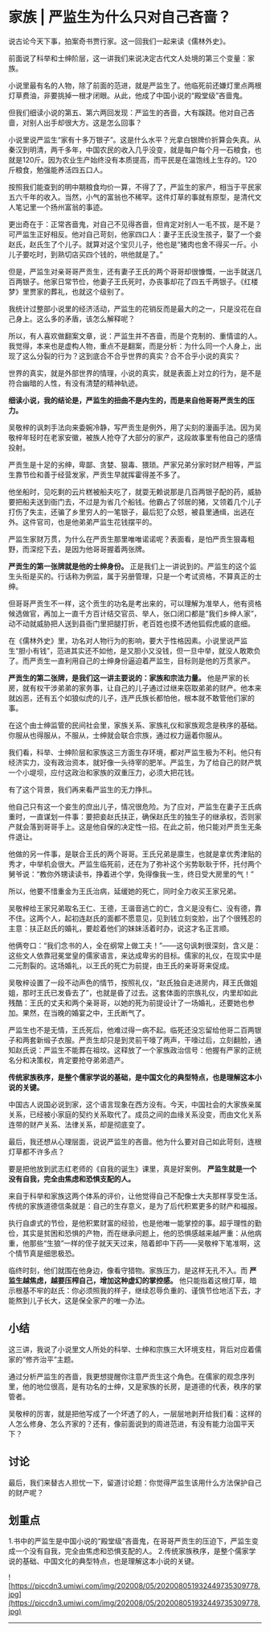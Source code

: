 # 家族 | 严监生为什么只对自己吝啬？

说古论今天下事，拍案奇书贾行家。这一回我们一起来读《儒林外史》。

前面说了科举和士绅阶层，这一讲我们来说决定古代文人处境的第三个变量：家族。

小说里最有名的人物，除了前面的范进，就是严监生了。他临死前还嫌灯里点两根灯草费油，非要挑掉一根才闭眼。从此，他成了中国小说的“殿堂级”吝啬鬼。

但我们细读小说的第五、第六两回发现：严监生的吝啬，大有蹊跷。他对自己吝啬，对别人出手却很大方。这是怎么回事？

小说里说严监生“家有十多万银子”。这是什么水平？光拿白银牌价折算会失真。从秦汉到明清，两千多年，中国农民的收入几乎没变，就是每户每个月一石粮食，也就是120斤。因为农业生产始终没有本质提高，而平民是在温饱线上生存的。120斤粮食，勉强能养活四五口人。

按照我们能查到的明中期粮食均价一算，不得了了，严监生的家产，相当于平民家五六千年的收入。当然，小气的富翁也不稀罕。这件灯草的事就有原型，是清代文人笔记里一个扬州富翁的事迹。

更出奇在于：正常吝啬鬼，对自己不见得吝啬，但肯定对别人一毛不拔，是不是？可严监生正好相反。他对自己苛刻，他家四口人：妻子王氏没生孩子，娶了一个妾赵氏，赵氏生了个儿子。就算对这个宝贝儿子，他也是“猪肉也舍不得买一斤。小儿子要吃时，到熟切店买四个钱的，哄他就是了。”

但是，严监生对亲哥哥严贡生，还有妻子王氏的两个哥哥却很慷慨，一出手就送几百两银子。他家日常节俭，他妻子王氏死时，办丧事却花了四五千两银子。《红楼梦》里贾家的葬礼，也就这个级别了。

我统计过整部小说里的经济活动，严监生的花销反而是最大的之一，只是没花在自己身上。这么多的矛盾，该怎么解释呢？

所以，有人喜欢做翻案文章，说：严监生并不吝啬，而是个克制的、重情谊的人。我觉得，本来也是虚构人物，重点不是翻案，而是分析：为什么同一个人身上，出现了这么分裂的行为？这到底合不合乎世界的真实？合不合乎小说的真实？

世界的真实，就是外部世界的情理，小说的真实，就是表面上对立的行为，是不是符合幽暗的人性，有没有清楚的精神轨迹。

 **细读小说，我的结论是，严监生的扭曲不是内生的，而是来自他哥哥严贡生的压力。**

吴敬梓的讽刺手法向来委婉冷静，写严贡生是例外，用了尖刻的漫画手法。因为吴敬梓年轻时在老家安徽，被族人抢夺了大部分的家产，这段故事里有他自己的感情投射。

严贡生是十足的劣绅，卑鄙、贪婪、狠毒、猥琐。严家兄弟分家时财产相等，严监生靠节俭和善于经营发家，严贡生早就挥霍得差不多了。

他坐船时，见吃剩的云片糕被船夫吃了，就耍无赖说那是几百两银子配的药，威胁要把船夫送到衙门去，不过是为省几个船钱。他霸占了邻居的猪，又领着几个儿子打伤了失主，还骗了乡里穷人的一笔银子，最后犯了众怒，被县里通缉，出逃在外。这件官司，也是他弟弟严监生花钱摆平的。

严监生家财万贯，为什么在严贡生那里唯唯诺诺呢？表面看，是怕严贡生狠毒粗野，而深挖下去，是因为他哥哥握着两张牌。

 **严贡生的第一张牌就是他的士绅身份。** 正是我们上一讲说到的。严监生的这个监生头衔是买的。行话称为例监，属于另册管理，只是一个考试资格，不算真正的士绅。

但哥哥严贡生不一样，这个贡生的功名是考出来的，可以理解为准举人，他有资格候选做官，再加上一直千方百计结交官员、举人，张口闭口都是“我们乡绅人家”，动不动就威胁把人送到县衙门里把腿打折，老百姓也摸不透他狐假虎威的底细。

在《儒林外史》里，功名对人物行为的影响，要大于性格因素。小说里说严监生“胆小有钱”，范进其实还不如他，是又胆小又没钱，但一旦中举，就没人敢欺负了。而严贡生一直利用自己的士绅身份逼迫着严监生，目标则是他的万贯家产。

 **严贡生的第二张牌，是我们这一讲主要说的：家族和宗法力量。** 他是严家的长房，就有权干涉弟弟的家务事，让自己的儿子通过过继来窃取弟弟的财产。他本来就凶恶，还有五个如狼似虎的儿子，连严氏族长都怕他，根本就不敢管他们家的事。

在这个由士绅监管的民间社会里，家族关系、家族礼仪和家族观念是秩序的基础。你服从也得服从，不服从，士绅就会联合宗族，通过权力逼着你服从。

我们看，科举、士绅阶层和家族这三方面生存环境，都对严监生极为不利。他只有经济实力，没有政治资本，就好像一头待宰的肥羊。严监生，为了给自己的财产筑一个小堤坝，应付这政治和家族的双重压力，必须大把花钱。

有了这个背景，我们再来看严监生的无力挣扎。

他自己只有这一个妾生的庶出儿子，情况很危险。为了应对，严监生在妻子王氏病重时，一直谋划一件事：要把妾赵氏扶正，确保赵氏生的独生子的继承权，否则家产就会落到哥哥手上。这是他自保的决定性一招。在此之前，他只能对严贡生无条件退让。

他做的另一件事，是联合王氏的两个哥哥。王氏兄弟是廪生，也就是拿优秀津贴的秀才，中举机会很大。严监生临死前，还在为了弥补这个劣势耿耿于怀，托付两个舅爷说：“教你外甥读读书，挣着进个学，免得像我一生，终日受大房里的气！”

所以，他要不惜重金为王氏治病，延缓她的死亡，同时全力收买王家兄弟。

吴敬梓给王家兄弟取名王仁、王德，王谐音逃亡的亡，含义是没有仁、没有德，靠不住。这两个人，起初连赵氏的面都不愿意见，见到钱立刻变脸，出了个很残忍的主意：扶正赵氏的婚礼，要趁着他们的妹妹活着时办，说这才名正言顺。

他俩夸口：“我们念书的人，全在纲常上做工夫！”——这句讽刺很深刻，含义是：这些文人依靠冠冕堂皇的儒家语言，来达成卑劣的目标。儒家的礼仪，在现实中是二元割裂的。这场婚礼，以王氏的死亡为前提，由王氏的亲哥哥来促成。

吴敬梓设置了一段不动声色的情节，按照礼仪，“赵氏独自走进房内，拜王氏做姐姐，那时王氏已发昏去了”，也就是昏了过去。这套体面的宗族礼仪，内里却如此残酷：王氏的丈夫和两个亲哥哥，以她的死为前提设计了一场婚礼，还要她也参加。果然，在当晚的婚宴之中，王氏断气了。

严监生也不是无情，王氏死后，他难过得一病不起。临死还没忘留给他哥二百两银子和两套新缎子衣服。严贡生却只是到灵前干嚎了两声，干嚎过后，立刻翻脸，通知赵氏说：严监生不能葬在祖坟。这释放了一个家族政治信号：他握有严家的正统名分和决策权，肯定要抢夺弟弟遗产。

 **传统家族秩序，是整个儒家学说的基础，是中国文化的典型特点，也是理解这本小说的关键。**

中国古人说国必说到家，这个语言现象在西方没有。今天，中国社会的大家族亲属关系，已经被小家庭的契约关系取代了。成员之间的血缘关系没变，而由文化关系连带的财产关系、法律关系，却是彻底变了。

最后，我还想从心理层面，说说严监生的吝啬。他为什么要对自己如此苛刻，连根灯草都不许多点？

要是把他放到武志红老师的《自我的诞生》课里，真是好案例。 **严监生就是一个没有自我，完全由焦虑和恐惧支配的人。**

来自于科举和家族这两个体系的评价，让他觉得自己不配像士大夫那样享受生活。传统的家族道德信条就是：自己的生存意义，是为了后代积累更多的财产和福报。

执行自虐式的节俭，是他积累财富的经验，也是他唯一能掌控的事。超乎理性的勤俭，其实是贫困和恐惧的产物，而在继承问题上，他的恐惧感越来越严重：从他病重，他那些“生狼”一样的侄子就天天过来，陪着郎中下药——吴敬梓下笔准啊，这个情节真是细思极恐。

临终时刻，他们就围在他身边，像看守猎物。家族压力，是这样无孔不入。而 **严监生越焦虑，越要压榨自己，增加这种虚幻的掌控感。** 他只能指着这根灯草，暗示根基不牢的赵氏：你必须照我的样子，继续忍辱负重的、谨慎节俭地活下去，才能熬到儿子长大，这是保全家产的唯一办法。

## 小结

这三讲，我说了小说里文人所处的科举、士绅和宗族三大环境支柱，背后对应着儒家的“修齐治平”主题。

通过分析严监生的吝啬，我更想提醒你注意严贡生这个角色。在儒家的观念序列里，他的地位很高，是有功名的士绅，又是家族的长房，是道德的代表，秩序的掌管者。

吴敬梓的厉害，就是把他写成了一个坏透了的人，一层层地剥开给我们看：这样的人怎么修身、怎么齐家的？还有，像前面说到的周进范进，有没有能力治国平天下？

## 讨论

最后，我们来替古人担忧一下，留道讨论题：你觉得严监生该用什么方法保护自己的财产呢？

## 划重点

1.书中的严监生是中国小说的“殿堂级”吝啬鬼，在哥哥严贡生的压迫下，严监生变成一个没有自我，完全由焦虑和恐惧支配的人。
2.传统家族秩序，是整个儒家学说的基础、中国文化的典型特点，也是理解这本小说的关键。

![https://piccdn3.umiwi.com/img/202008/05/202008051932449735309778.jpg](https://piccdn3.umiwi.com/img/202008/05/202008051932449735309778.jpg)

---
